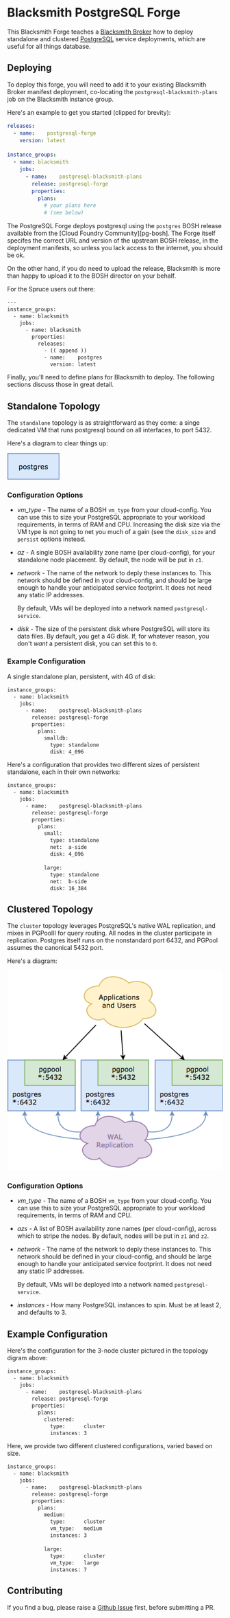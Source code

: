 # Blacksmith PostgreSQL Forge

This Blacksmith Forge teaches a [Blacksmith Broker][broker] how to
deploy standalone and clustered [PostgreSQL][postgresql] service
deployments, which are useful for all things database.

## Deploying

To deploy this forge, you will need to add it to your existing
Blacksmith Broker manifest deployment, co-locating the
`postgresql-blacksmith-plans` job on the Blacksmith instance group.

Here's an example to get you started (clipped for brevity):

```yaml
releases:
  - name:    postgresql-forge
    version: latest

instance_groups:
  - name: blacksmith
    jobs:
      - name:    postgresql-blacksmith-plans
        release: postgresql-forge
        properties:
          plans:
            # your plans here
            # (see below)
```

The PostgreSQL Forge deploys postgresql using the `postgres` BOSH
release available from the [Cloud Foundry Community][pg-bosh].
The Forge itself specifes the correct URL and version of the
upstream BOSH release, in the deployment manifests, so unless you
lack access to the internet, you should be ok.

On the other hand, if you do need to upload the release,
Blacksmith is more than happy to upload it to the BOSH director on
your behalf.

For the Spruce users out there:

```
---
instance_groups:
  - name: blacksmith
    jobs:
      - name: blacksmith
        properties:
          releases:
            - (( append ))
            - name:    postgres
              version: latest
```

Finally, you'll need to define plans for Blacksmith to deploy.
The following sections discuss those in great detail.

## Standalone Topology

The `standalone` topology is as straightforward as they come: a
singe dedicated VM that runs postgresql bound on all interfaces, to
port 5432.

Here's a diagram to clear things up:

![Standalone Topology Diagram](docs/diag/topology-standalone.png)

### Configuration Options

- *vm_type* - The name of a BOSH `vm_type` from your cloud-config.
  You can use this to size your PostgreSQL appropriate to your workload
  requirements, in terms of RAM and CPU.  Increasing the disk size
  via the VM type is not going to net you much of a gain (see
  the `disk_size` and `persist` options instead.

- *az* - A single BOSH availability zone name (per cloud-config),
  for your standalone node placement.  By default, the node will be
  put in `z1`.

- *network* - The name of the network to deply these instances to.
  This network should be defined in your cloud-config, and should
  be large enough to handle your anticipated service footprint.
  It does not need any static IP addresses.

  By default, VMs will be deployed into a network named
  `postgresql-service`.

- *disk* - The size of the persistent disk where PostgreSQL will
  store its data files.  By default, you get a 4G disk.  If, for
  whatever reason, you don't _want_ a persistent disk, you can set
  this to `0`.

### Example Configuration

A single standalone plan, persistent, with 4G of disk:

```
instance_groups:
  - name: blacksmith
    jobs:
      - name:    postgresql-blacksmith-plans
        release: postgresql-forge
        properties:
          plans:
            smalldb:
              type: standalone
              disk: 4_096
```

Here's a configuration that provides two different sizes of
persistent standalone, each in their own networks:

```
instance_groups:
  - name: blacksmith
    jobs:
      - name:    postgresql-blacksmith-plans
        release: postgresql-forge
        properties:
          plans:
            small:
              type: standalone
              net:  a-side
              disk: 4_096

            large:
              type: standalone
              net:  b-side
              disk: 16_384
```

## Clustered Topology

The `cluster` topology leverages PostgreSQL's native WAL
replication, and mixes in PGPoolII for query routing.  All nodes
in the cluster participate in replication.  Postgres itself runs
on the nonstandard port 6432, and PGPool assumes the canonical
5432 port.

Here's a diagram:

![Cluster Topology Diagram](docs/diag/topology-cluster.png)

### Configuration Options

- *vm_type* - The name of a BOSH `vm_type` from your cloud-config.
  You can use this to size your PostgreSQL appropriate to your workload
  requirements, in terms of RAM and CPU.

- *azs* - A list of BOSH availability zone names (per
  cloud-config), across which to stripe the nodes.  By default,
  nodes will be put in `z1` and `z2`.

- *network* - The name of the network to deply these instances to.
  This network should be defined in your cloud-config, and should
  be large enough to handle your anticipated service footprint.
  It does not need any static IP addresses.

  By default, VMs will be deployed into a network named
  `postgresql-service`.

- *instances* - How many PostgreSQL instances to spin.  Must be at
  least 2, and defaults to 3.


## Example Configuration

Here's the configuration for the 3-node cluster pictured in the
topology digram above:

```
instance_groups:
  - name: blacksmith
    jobs:
      - name:    postgresql-blacksmith-plans
        release: postgresql-forge
        properties:
          plans:
            clustered:
              type:      cluster
              instances: 3
```

Here, we provide two different clustered configurations, varied
based on size.

```
instance_groups:
  - name: blacksmith
    jobs:
      - name:    postgresql-blacksmith-plans
        release: postgresql-forge
        properties:
          plans:
            medium:
              type:      cluster
              vm_type:   medium
              instances: 3

            large:
              type:      cluster
              vm_type:   large
              instances: 7
```

## Contributing

If you find a bug, please raise a [Github Issue][1] first,
before submitting a PR.




[1]: https://github.com/blacksmith-community/postgresql-forge-boshrelease/issues
[broker]: https://github.com/cloudfoundry-community/blacksmith
[postgresql]:  https://postgresql.org
